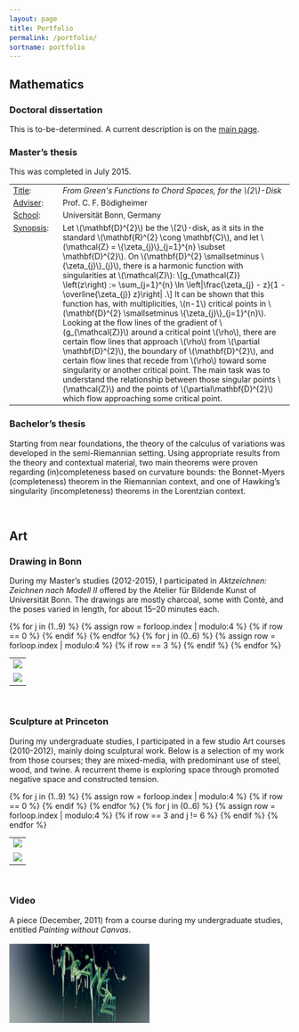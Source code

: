 ```yaml
---
layout: page
title: Portfolio
permalink: /portfolio/
sortname: portfolio
---
```


<h2>Mathematics</h2>

<h3>Doctoral dissertation</h3>

This is to-be-determined.  A current description is on the <a href="/#phd">main page</a>.

<h3>Master’s thesis</h3>

<p>
  This was completed in July 2015.
  <table style="width:100%;border-collapse:collapse;">
    <tr>
      <td><u>Title</u>:</td> <td><i>From Green's Functions to Chord Spaces, for the \(2\)-Disk</i></td>
    </tr>
    <tr>
      <td><u>Adviser</u>:</td> <td>Prof. C. F. Bödigheimer</td>
    </tr>
    <tr>
      <td><u>School</u>:</td> <td>Universität Bonn, Germany</td>
    </tr>
    <tr>
      <td style="width:75px;text-align:left;vertical-align:top;"><u>Synopsis</u>:</td> <td>Let \(\mathbf{D}^{2}\) be the \(2\)-disk, as it sits in the standard \(\mathbf{R}^{2} \cong \mathbf{C}\), and let \(\mathcal{Z} = \{\zeta_{j}\}_{j=1}^{n} \subset \mathbf{D}^{2}\).  On \(\mathbf{D}^{2} \smallsetminus \{\zeta_{j}\}_{j}\), there is a harmonic function with singularities at \(\mathcal{Z}\):
        \[g_{\mathcal{Z}} \left(z\right) := \sum_{j=1}^{n} \ln \left|\frac{\zeta_{j} - z}{1 - \overline{\zeta_{j}} z}\right| .\]
        It can be shown that this function has, with multiplicities, \(n-1\) critical points in \(\mathbf{D}^{2} \smallsetminus \{\zeta_{j}\}_{j=1}^{n}\).  Looking at the flow lines of the gradient of \(g_{\mathcal{Z}}\) around a critical point \(\rho\), there are certain flow lines that approach \(\rho\) from \(\partial \mathbf{D}^{2}\), the boundary of \(\mathbf{D}^{2}\), and certain flow lines that recede from \(\rho\) toward some singularity or another critical point.  The main task was to understand the relationship between those singular points \(\mathcal{Z}\) and the points of \(\partial\mathbf{D}^{2}\) which flow approaching some critical point.
      </td>
    </tr>
  </table>
</p>


<h3>Bachelor’s thesis</h3>

<p>
Starting from near foundations, the theory of the calculus of variations was developed in the semi-Riemannian
setting. Using appropriate results from the theory and contextual material, two main theorems were proven regarding
(in)completeness based on curvature bounds: the Bonnet-Myers (completeness) theorem in the Riemannian context,
and one of Hawking’s singularity (incompleteness) theorems in the Lorentzian context.
</p>
<br>

<h2>Art</h2>

<h3><a class="anchor" id="drawing-Bonn"></a>Drawing in Bonn</h3>
<p>
  During my Master’s studies (2012-2015), I participated in <i>Aktzeichnen: Zeichnen nach Modell II</i> offered by the Atelier für Bildende Kunst of Universität Bonn.  The drawings are mostly charcoal, some with Conté, and the poses varied in length, for about 15&ndash;20 minutes each.
  <table style="width:100%;">
    <tr>
    {% for j in (1..9) %}
      <td><a href="/drawings/assorted/00{{ j }}.jpg"><img src="/drawings/assorted/thumbs/00{{ j }}.jpg" style="width:100%;"></a></td>
    {% assign row = forloop.index | modulo:4 %}
    {% if row == 0 %}
    </tr>
    <tr>
    {% endif %}
    {% endfor %}
    {% for j in (0..6) %}
      <td><a href="/drawings/assorted/01{{ j }}.jpg"><img src="/drawings/assorted/thumbs/01{{ j }}.jpg" style="width:100%;"></a></td>
    {% assign row = forloop.index | modulo:4 %}
    {% if row == 3 %}
    </tr>
    <tr>
    {% endif %}
    {% endfor %}
    </tr>
  </table>
</p>
<br>

<h3>Sculpture at Princeton</h3>
<p>
  During my undergraduate studies, I participated in a few studio Art courses (2010-2012), mainly doing sculptural work.  Below is a selection of my work from those courses; they are mixed-media, with predominant use of steel, wood, and twine.  A recurrent theme is exploring space through promoted negative space and constructed tension.
  <table style="width:100%;">
    <tr>
    {% for j in (1..9) %}
      <td><a href="/sculptures/small/00{{ j }}.jpg"><img src="/sculptures/thumbs/00{{ j }}.jpg" style="width:100%;"></a></td>
    {% assign row = forloop.index | modulo:4 %}
    {% if row == 0 %}
    </tr>
    <tr>
    {% endif %}
    {% endfor %}
    {% for j in (0..6) %}
      <td><a href="/sculptures/small/01{{ j }}.jpg"><img src="/sculptures/thumbs/01{{ j }}.jpg" style="width:100%;"></a></td>
    {% assign row = forloop.index | modulo:4 %}
    {% if row == 3 and j != 6 %}
    </tr>
    <tr>
    {% endif %}
    {% endfor %}
    </tr>
  </table>
</p>
<br>

<h3>Video</h3>
<p>
  A piece (December, 2011) from a course during my undergraduate studies, entitled <i>Painting without Canvas</i>.
  <br><br>
  <img src="/files/video/Draenge-titel-small.png" style="width:50%">
</p>
